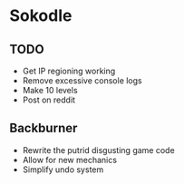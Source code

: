 # Sokodle





## TODO

* Get IP regioning working
* Remove excessive console logs
* Make 10 levels
* Post on reddit

## Backburner
* Rewrite the putrid disgusting game code
* Allow for new mechanics
* Simplify undo system